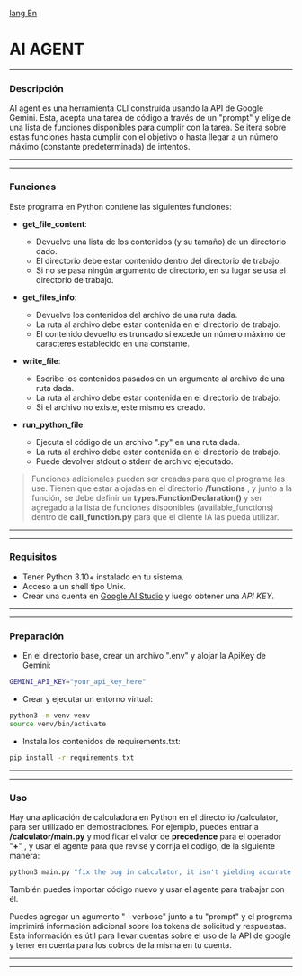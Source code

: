 [lang En](https://github.com/iegpeppino/ai-agent/blob/README.md)

# AI AGENT
___


### Descripción 

AI agent es una herramienta CLI construída usando la API de Google Gemini.
Esta, acepta una tarea de código a través de un "prompt" y elige
de una lista de funciones disponibles para cumplir con la tarea.
Se itera sobre estas funciones hasta cumplir con el objetivo o 
hasta llegar a un número máximo (constante predeterminada) de intentos.
___
___
### Funciones

Este programa en Python contiene las siguientes funciones:

- __get_file_content__:
    - Devuelve una lista de los contenidos (y su tamaño) de un directorio dado.
    - El directorio debe estar contenido dentro del directorio de trabajo.
    - Si no se pasa ningún argumento de directorio, en su lugar se usa el directorio de trabajo.

- __get_files_info__:
    - Devuelve los contenidos del archivo de una ruta dada.
    - La ruta al archivo debe estar contenida en el directorio de trabajo.
    - El contenido devuelto es truncado si excede un número máximo de caracteres establecido en una constante.

- __write_file__:
    - Escribe los contenidos pasados en un argumento al archivo de una ruta dada.
    - La ruta al archivo debe estar contenida en el directorio de trabajo.
    - Si el archivo no existe, este mismo es creado.

- __run_python_file__:
    - Ejecuta el código de un archivo ".py" en una ruta dada.
    - La ruta al archivo debe estar contenida en el directorio de trabajo.
    - Puede devolver stdout o stderr de archivo ejecutado.


> Funciones adicionales pueden ser creadas para que el programa las use. Tienen que estar alojadas en el directorio **/functions** , y junto a la función, se debe definir un **types.FunctionDeclaration()** y ser agregado a la lista de funciones disponibles (available_functions) dentro de **call_function.py** para que el cliente IA las pueda utilizar. 
___
___
### Requisitos

- Tener Python 3.10+ instalado en tu sistema.
- Acceso a un shell tipo Unix.
- Crear una cuenta en [Google AI Studio](https://aistudio.google.com/) y luego obtener una *API KEY*.


___
___

### Preparación

- En el directorio base, crear un archivo ".env" y alojar la ApiKey de Gemini:
```bash
GEMINI_API_KEY="your_api_key_here"
```

- Crear y ejecutar un entorno virtual:
```bash
python3 -m venv venv
source venv/bin/activate
```

- Instala los contenidos de requirements.txt:
```bash
pip install -r requirements.txt
```
___
___
### Uso

Hay una aplicación de calculadora en Python en el directorio /calculator, para ser utilizado en demostraciones. Por ejemplo, puedes entrar a **/calculator/main.py** y modificar el valor de **precedence** para el operador "**+**" , y usar el agente para que revise y corrija el codigo, de la siguiente manera:

```bash
python3 main.py "fix the bug in calculator, it isn't yielding accurate results in the sum operation"
```

También puedes importar código nuevo y usar el agente para trabajar con él.

Puedes agregar un agumento "--verbose" junto a tu "prompt" y el programa imprimirá información adicional sobre los tokens de solicitud y respuestas. Esta información es útil para llevar cuentas sobre el uso de la API de google y tener en cuenta para los cobros de la misma en tu cuenta.


---
---